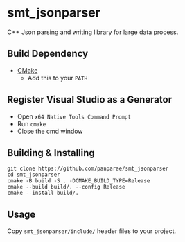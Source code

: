 # smt_jsonparser
C++ Json parsing and writing library for large data process. 

## Build Dependency
* [CMake](https://cmake.org/)
	* Add this to your `PATH`

## Register Visual Studio as a Generator
* Open `x64 Native Tools Command Prompt`
* Run `cmake`
* Close the cmd window

## Building & Installing
```
git clone https://github.com/panparae/smt_jsonparser
cd smt_jsonparser
cmake -B build -S . -DCMAKE_BUILD_TYPE=Release
cmake --build build/. --config Release
cmake --install build/.
```

## Usage
Copy `smt_jsonparser/include/` header files to your project.